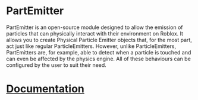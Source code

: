# PartEmitter
PartEmitter is an open-source module designed to allow the emission of particles that can physically interact with their environment on Roblox. It allows you to create Physical Particle Emitter objects that, for the most part, act just like regular ParticleEmitters. However, unlike ParticleEmitters, PartEmitters are, for example, able to detect when a particle is touched and can even be affected by the physics engine. All of these behaviours can be configured by the user to suit their need.

# [Documentation](https://tenx29.github.io/PartEmitter/)
